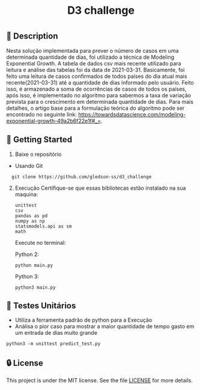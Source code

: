<h1 align="center">D3 challenge<h1>

## 📖 Description
Nesta solução implementada para prever o número de casos em uma determinada quantidade de dias, foi utilizado a técnica de Modeling Exponential Growth. 
A tabela de dados csv mais recente utilizado para leitura e análise das tabelas foi da data de 2021-03-31. Basicamente, foi feito uma leitura de casos confirmados de todos países do dia atual mais recente(2021-03-31) até a quantidade de dias informado pelo usuário. Feito isso, é armazenado a soma de ocorrências de casos de todos os países, após isso, é implementado no algoritmo para sabermos a taxa de variação prevista para o crescimento em determinada quantidade de dias.
Para mais detalhes, o artigo base para a formulação teórica do algoritmo pode ser encontrado no seguinte link: https://towardsdatascience.com/modeling-exponential-growth-49a2b6f22e1f#_=.


## 🚀 Getting Started

1. Baixe o repositório

  - Usando Git
```shell
  git clone https://github.com/gledson-ss/d3_challenge
```

2. Execução
    Certifique-se que essas bibliotecas estão instalado na sua maquina:

    ```shell
    unittest
    csv
    pandas as pd
    numpy as np
    statsmodels.api as sm
    math
    ```

    Execute no terminal:

    Python 2:

    ```shell
    python main.py
    ```

    Python 3:

    ```shell
    python3 main.py
    ```

## 🔧 Testes Unitários

* Utiliza a ferramenta padrão de python para a Execução
* Análisa o pior caso para mostrar a maior quantidade de tempo gasto em um entrada de dias muito grande
  
```shell
python3 -m unittest predict_test.py
```


## 🔒 License

This project is under the MIT license. See the file [LICENSE](LICENSE) for more details.